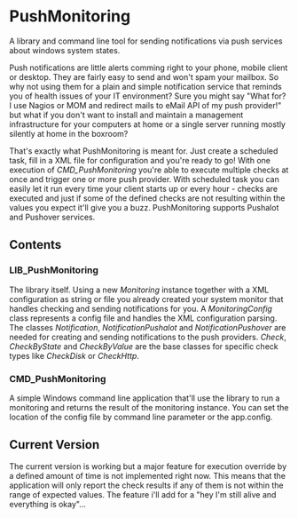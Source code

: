 # PushMonitoring
A library and command line tool for sending notifications via push services about windows system states.

Push notifications are little alerts comming right to your phone, mobile client or desktop. They are fairly easy to send and won't spam your mailbox. So why not using them for a plain and simple notification service that reminds you of health issues of your IT environment? Sure you might say "What for? I use Nagios or MOM and redirect mails to eMail API of my push provider!" but what if you don't want to install and maintain a management infrastructure for your computers at home or a single server running mostly silently at home in the boxroom? 

That's exactly what PushMonitoring is meant for. Just create a scheduled task, fill in a XML file for configuration and you're ready to go! With one execution of _CMD_PushMonitoring_ you're able to execute multiple checks at once and trigger one or more push provider. With scheduled task you can easily let it run every time your client starts up or every hour - checks are executed and just if some of the defined checks are not resulting within the values you expect it'll give you a buzz. PushMonitoring supports Pushalot and Pushover services.

## Contents

### LIB_PushMonitoring

The library itself. Using a new *Monitoring* instance together with a XML configuration as string or file you already created your system monitor that handles checking and sending notifications for you. A *MonitoringConfig* class represents a config file and handles the XML configuration parsing. The classes *Notification*, *NotificationPushalot* and *NotificationPushover* are needed for creating and sending notifications to the push providers. *Check*, *CheckByState* and *CheckByValue* are the base classes for specific check types like *CheckDisk* or *CheckHttp*.

### CMD_PushMonitoring

A simple Windows command line application that'll use the library to run a monitoring and returns the result of the monitoring instance. You can set the location of the config file by command line parameter or the app.config.

## Current Version

The current version is working but a major feature for execution override by a defined amount of time is not implemented right now. This means that the application will only report the check results if any of them is not within the range of expected values. The feature i'll add for a "hey I'm still alive and everything is okay"...
